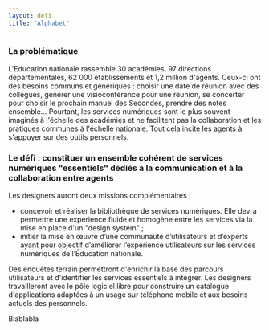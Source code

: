 ```yaml
---
layout: defi
title: "Alphabet"
---
```


### La problématique

L'Education nationale rassemble 30 académies, 97 directions départementales, 62 000 établissements et 1,2 million d'agents. Ceux-ci ont des besoins communs et génériques : choisir une date de réunion avec des collègues, générer une visioconférence pour une réunion, se concerter pour choisir le prochain manuel des Secondes, prendre des notes ensemble... Pourtant, les services numériques sont le plus souvent imaginés à l'échelle des académies et ne facilitent pas la collaboration et les pratiques communes à l'échelle nationale. Tout cela incite les agents à s'appuyer sur des outils personnels.

### Le défi : constituer un ensemble cohérent de services numériques "essentiels" dédiés à la communication et à la collaboration entre agents

Les designers auront deux missions complémentaires : 
- concevoir et réaliser la bibliothèque de services numériques. Elle devra permettre une expérience fluide et homogène entre les services via la mise en place d'un "design system" ;
- initier la mise en œuvre d’une communauté d’utilisateurs et d’experts ayant pour objectif d’améliorer l’expérience utilisateurs sur les services numériques de l’Éducation nationale.

Des enquêtes terrain permettront d'enrichir la base des parcours utilisateurs et d'identifier les services essentiels à intégrer. Les designers travailleront avec le pôle logiciel libre pour construire un catalogue d'applications adaptées à un usage sur téléphone mobile et aux besoins actuels des personnels. 


Blablabla

